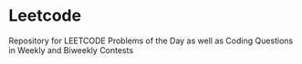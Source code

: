 # Leetcode
Repository for LEETCODE Problems of the Day as well as Coding Questions in Weekly and Biweekly Contests

